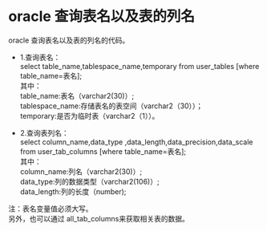 # oracle 查询表名以及表的列名
oracle 查询表名以及表的列名的代码。

* 1.查询表名：  
    select table_name,tablespace_name,temporary from user_tables [where table_name=表名];   
    其中：  
    table_name:表名（varchar2(30)）;   
    tablespace_name:存储表名的表空间（varchar2（30））；   
    temporary:是否为临时表（varchar2（1））。 

* 2.查询表列名：  
    select column_name,data_type ,data_length,data_precision,data_scale from user_tab_columns [where table_name=表名];   
    其中：  
    column_name:列名（varchar2(30)）;   
    data_type:列的数据类型（varchar2(106)）;   
    data_length:列的长度（number); 

注：表名变量值必须大写。   
另外，也可以通过 all_tab_columns来获取相关表的数据。 
